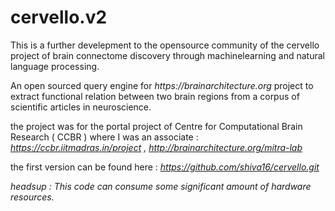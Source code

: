 # cervello.v2

This is a further develepment to the opensource community of the cervello project of brain connectome discovery through machinelearning and natural language processing.

An open sourced query engine for _https://brainarchitecture.org_ project to extract functional relation between two brain regions from a corpus of scientific articles in neuroscience.

the project was for the portal project of Centre for Computational Brain Research ( CCBR ) where I was an associate : _https://ccbr.iitmadras.in/project *,* http://brainarchitecture.org/mitra-lab_


the first version can be found here : _https://github.com/shiva16/cervello.git_

_headsup : This code can consume some significant amount of hardware resources._
